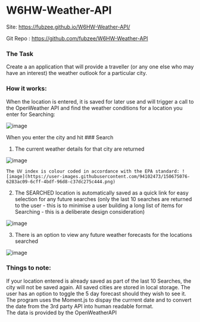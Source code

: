 # W6HW-Weather-API
Site: https://fubzee.github.io/W6HW-Weather-API/

Git Repo : https://github.com/fubzee/W6HW-Weather-API

### The Task
Create a an application that will provide a traveller (or any one else who may have an interest) the weather outlook for a particular city.

### How it works:

When the location is entered, it is saved for later use and will trigger a call to the OpenWeather API and find the weather conditions for a location you enter for Searching:

![image](https://user-images.githubusercontent.com/94102473/150674119-27efbce1-b64b-49ca-91c9-55df6314a7ee.png)

When you enter the city and hit ### Search

1.  The current weather details for that city are returned

![image](https://user-images.githubusercontent.com/94102473/150674628-98bdcc17-dd51-42c8-908e-9bf3890ae628.png)
    
    The UV index is colour coded in accordance with the EPA standard: ![image](https://user-images.githubusercontent.com/94102473/150675076-6283ac09-6cff-4bdf-96d8-c37dc275c444.png)

2.  The SEARCHED location is automatically saved as a quick link for easy selection for any future searches (only the last 10 searches are returned to the user - this is to minimise a user building a long list of items for Searching - this is a deliberate design consideration)

![image](https://user-images.githubusercontent.com/94102473/150674573-9b1b2a43-7252-4a30-bd24-9c3025f6a96f.png)

3.  There is an option to view any future weather forecasts for the locations searched

![image](https://user-images.githubusercontent.com/94102473/150674661-bfdb385e-4512-4bc1-ab7a-cb12419e7270.png)

### Things to note:
If your location entered is already saved as part of the last 10 Searches, the city will not be saved again.  All saved cities are stored in local storage.
The user has an option to toggle the 5 day forecast should they wish to see it.
The program uses the Moment.js to dispay the currrent date and to convert the date from the 3rd party API into human readable format.  
The data is provided by the OpenWeatherAPI

